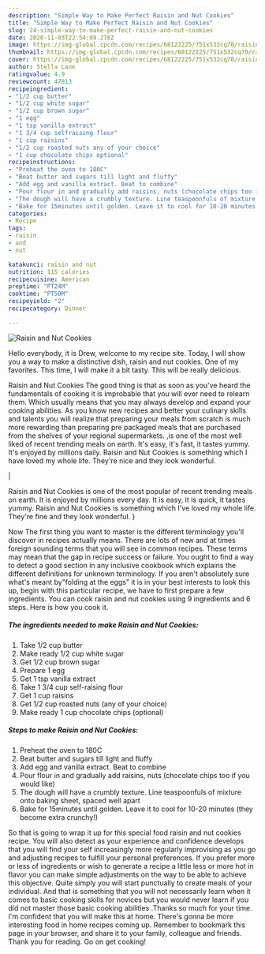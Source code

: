 ```yaml
---
description: "Simple Way to Make Perfect Raisin and Nut Cookies"
title: "Simple Way to Make Perfect Raisin and Nut Cookies"
slug: 24-simple-way-to-make-perfect-raisin-and-nut-cookies
date: 2020-11-03T22:54:09.276Z
image: https://img-global.cpcdn.com/recipes/68122225/751x532cq70/raisin-and-nut-cookies-recipe-main-photo.jpg
thumbnail: https://img-global.cpcdn.com/recipes/68122225/751x532cq70/raisin-and-nut-cookies-recipe-main-photo.jpg
cover: https://img-global.cpcdn.com/recipes/68122225/751x532cq70/raisin-and-nut-cookies-recipe-main-photo.jpg
author: Stella Lane
ratingvalue: 4.9
reviewcount: 47813
recipeingredient:
- "1/2 cup butter"
- "1/2 cup white sugar"
- "1/2 cup brown sugar"
- "1 egg"
- "1 tsp vanilla extract"
- "1 3/4 cup selfraising flour"
- "1 cup raisins"
- "1/2 cup roasted nuts any of your choice"
- "1 cup chocolate chips optional"
recipeinstructions:
- "Preheat the oven to 180C"
- "Beat butter and sugars till light and fluffy"
- "Add egg and vanilla extract. Beat to combine"
- "Pour flour in and gradually add raisins, nuts (chocolate chips too if you would like)"
- "The dough will have a crumbly texture. Line teaspoonfuls of mixture onto baking sheet, spaced well apart"
- "Bake for 15minutes until golden. Leave it to cool for 10-20 minutes (they become extra crunchy!)"
categories:
- Recipe
tags:
- raisin
- and
- nut

katakunci: raisin and nut 
nutrition: 115 calories
recipecuisine: American
preptime: "PT24M"
cooktime: "PT50M"
recipeyield: "2"
recipecategory: Dinner

---
```



![Raisin and Nut Cookies](https://img-global.cpcdn.com/recipes/68122225/751x532cq70/raisin-and-nut-cookies-recipe-main-photo.jpg)

Hello everybody, it is Drew, welcome to my recipe site. Today, I will show you a way to make a distinctive dish, raisin and nut cookies. One of my favorites. This time, I will make it a bit tasty. This will be really delicious.

Raisin and Nut Cookies The good thing is that as soon as you've heard the fundamentals of cooking it is improbable that you will ever need to relearn them. Which usually means that you may always develop and expand your cooking abilities. As you know new recipes and better your culinary skills and talents you will realize that preparing your meals from scratch is much more rewarding than preparing pre packaged meals that are purchased from the shelves of your regional supermarkets.
,is one of the most well liked of recent trending meals on earth. It's easy, it's fast, it tastes yummy. It's enjoyed by millions daily. Raisin and Nut Cookies is something which I have loved my whole life. They're nice and they look wonderful.


|


Raisin and Nut Cookies is one of the most popular of recent trending meals on earth. It is enjoyed by millions every day. It is easy, it is quick, it tastes yummy. Raisin and Nut Cookies is something which I've loved my whole life. They're fine and they look wonderful.
}

Now The first thing you want to master is the different terminology you'll discover in recipes actually means. There are lots of new and at times foreign sounding terms that you will see in common recipes. These terms may mean that the gap in recipe success or failure. You ought to find a way to detect a good section in any inclusive cookbook which explains the different definitions for unknown terminology. If you aren't absolutely sure what's meant by"folding at the eggs" it is in your best interests to look this up,
begin with this particular recipe, we have to first prepare a few ingredients. You can cook raisin and nut cookies using 9 ingredients and 6 steps. Here is how you cook it.

<!--inarticleads1-->

##### The ingredients needed to make Raisin and Nut Cookies:

1. Take 1/2 cup butter
1. Make ready 1/2 cup white sugar
1. Get 1/2 cup brown sugar
1. Prepare 1 egg
1. Get 1 tsp vanilla extract
1. Take 1 3/4 cup self-raising flour
1. Get 1 cup raisins
1. Get 1/2 cup roasted nuts (any of your choice)
1. Make ready 1 cup chocolate chips (optional)




<!--inarticleads2-->

##### Steps to make Raisin and Nut Cookies:

1. Preheat the oven to 180C
1. Beat butter and sugars till light and fluffy
1. Add egg and vanilla extract. Beat to combine
1. Pour flour in and gradually add raisins, nuts (chocolate chips too if you would like)
1. The dough will have a crumbly texture. Line teaspoonfuls of mixture onto baking sheet, spaced well apart
1. Bake for 15minutes until golden. Leave it to cool for 10-20 minutes (they become extra crunchy!)




So that is going to wrap it up for this special food raisin and nut cookies recipe. You will also detect as your experience and confidence develops that you will find your self increasingly more regularly improvising as you go and adjusting recipes to fulfill your personal preferences. If you prefer more or less of ingredients or wish to generate a recipe a little less or more hot in flavor you can make simple adjustments on the way to be able to achieve this objective. Quite simply you will start punctually to create meals of your individual. And that is something that you will not necessarily learn when it comes to basic cooking skills for novices but you would never learn if you did not master those basic cooking abilities .Thanks so much for your time. I'm confident that you will make this at home. There's gonna be more interesting food in home recipes coming up. Remember to bookmark this page in your browser, and share it to your family, colleague and friends. Thank you for reading. Go on get cooking!
